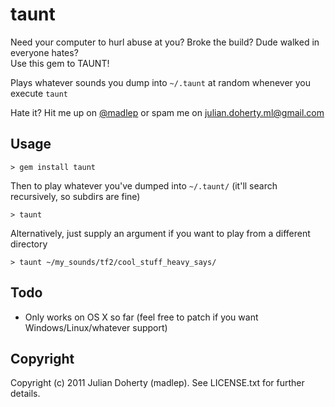 taunt
=====

Need your computer to hurl abuse at you? Broke the build? Dude walked in everyone hates?  
Use this gem to TAUNT!

Plays whatever sounds you dump into `~/.taunt` at random whenever you execute `taunt`

Hate it? Hit me up on [@madlep](http://twitter.com/#!/madlep) or spam me on [julian.doherty.ml@gmail.com](mailto:julian.doherty.ml@gmail.com)

Usage
-----
    > gem install taunt

Then to play whatever you've dumped into `~/.taunt/` (it'll search recursively, so subdirs are fine)

    > taunt
    
Alternatively, just supply an argument if you want to play from a different directory

    > taunt ~/my_sounds/tf2/cool_stuff_heavy_says/

Todo
----
- Only works on OS X so far (feel free to patch if you want Windows/Linux/whatever support)

Copyright
---------

Copyright (c) 2011 Julian Doherty (madlep). See LICENSE.txt for
further details.

